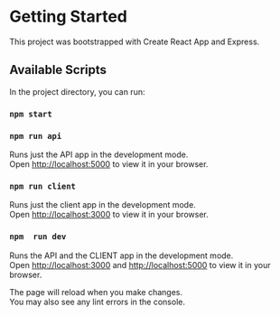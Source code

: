 # Getting Started

This project was bootstrapped with Create React App and Express.

## Available Scripts

In the project directory, you can run:

### `npm start` 
### `npm run api`
Runs just the API app in the development mode.\
Open [http://localhost:5000](http://localhost:5000) to view it in your browser.

### `npm run client`
Runs just the client app in the development mode.\
Open [http://localhost:3000](http://localhost:3000) to view it in your browser.
### `npm  run dev`
Runs the API and the CLIENT app in the development mode.\
Open [http://localhost:3000](http://localhost:5000) and [http://localhost:5000](http://localhost:5000)  to view it in your browser.

The page will reload when you make changes.\
You may also see any lint errors in the console.
